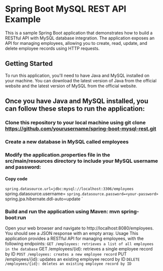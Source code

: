# Spring Boot MySQL REST API Example

This is a sample Spring Boot application that demonstrates how to build a RESTful API with MySQL database integration. The application exposes an API for managing employees, allowing you to create, read, update, and delete employee records using HTTP requests.

## Getting Started
To run this application, you'll need to have Java and MySQL installed on your machine. You can download the latest version of Java from the official website and the latest version of MySQL from the official website.

## Once you have Java and MySQL installed, you can follow these steps to run the application:

### Clone this repository to your local machine using git clone https://github.com/yourusername/spring-boot-mysql-rest.git
### Create a new database in MySQL called employees
### Modify the application.properties file in the src/main/resources directory to include your MySQL username and password:

#### Copy code
`
spring.datasource.url=jdbc:mysql://localhost:3306/employees
`
spring.datasource.username=<your-username>
`
spring.datasource.password=<your-password>
`
spring.jpa.hibernate.ddl-auto=update
`

### Build and run the application using Maven: mvn spring-boot:run

Open your web browser and navigate to http://localhost:8080/employees. You should see a JSON response with an empty array.
Usage
This application provides a RESTful API for managing employees, with the following endpoints:
`
GET /employees: retrieves a list of all employees in the database
`
GET /employees/{id}: retrieves a single employee record by ID
`
POST /employees: creates a new employee record
`
PUT /employees/{id}: updates an existing employee record by ID
`
DELETE /employees/{id}: deletes an existing employee record by ID
`

